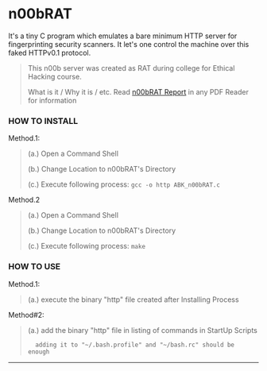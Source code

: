 
# n00bRAT

It's a tiny C program which emulates a bare minimum HTTP server for fingerprinting security scanners.
It let's one control the machine over this faked HTTPv0.1 protocol.


> This n00b server was created as RAT during college for Ethical Hacking course.
>
> What is it / Why it is / etc.
> Read [n00bRAT Report](./n00bRAT_Report.pdf) in any PDF Reader for information


### HOW TO INSTALL

Method.1:
> (a.) Open a Command Shell
>
> (b.) Change Location to n00bRAT's Directory
>
> (c.) Execute following process:	`gcc -o http ABK_n00bRAT.c`

Method.2
> (a.) Open a Command Shell
>
> (b.) Change Location to n00bRAT's Directory
>
> (c.) Execute following process:	`make`



### HOW TO USE

Method.1:
> (a.) execute the binary "http" file created after Installing Process

Method#2:
> (a.) add the binary "http" file in listing of commands in StartUp Scripts
>
>       adding it to "~/.bash.profile" and "~/bash.rc" should be enough

---
